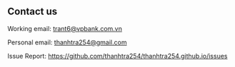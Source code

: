 ## Contact us

Working email: trant6@vpbank.com.vn

Personal email: thanhtra254@gmail.com

Issue Report: https://github.com/thanhtra254/thanhtra254.github.io/issues
